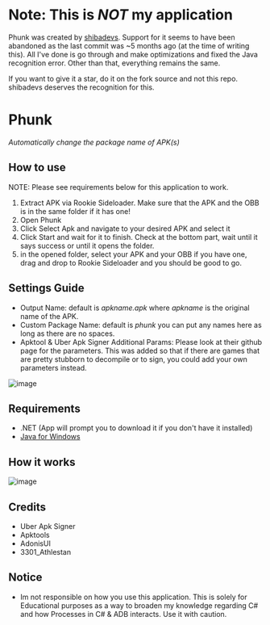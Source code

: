 # Note: This is ***NOT*** my application

Phunk was created by [shibadevs](https://github.com/shibadevs/phunk). Support for it seems to have been abandoned as the last commit was ~5 months ago (at the time of writing this).
All I've done is go through and make optimizations and fixed the Java recognition error.
Other than that, everything remains the same.

If you want to give it a star, do it on the fork source and not this repo. shibadevs deserves the recognition for this.

# Phunk
*Automatically change the package name of APK(s)*

## How to use
NOTE: Please see requirements below for this application to work.
1. Extract APK via Rookie Sideloader. Make sure that the APK and the OBB is in the same folder if it has one!
2. Open Phunk
3. Click Select Apk and navigate to your desired APK and select it
4. Click Start and wait for it to finish. Check at the bottom part, wait until it says success or until it opens the folder.
5. in the opened folder, select your APK and your OBB if you have one, drag and drop to Rookie Sideloader and you should be good to go.

## Settings Guide
- Output Name: default is _apkname.apk_ where _apkname_ is the original name of the APK.
- Custom Package Name: default is _phunk_ you can put any names here as long as there are no spaces.
- Apktool & Uber Apk Signer Additional Params: Please look at their github page for the parameters. This was added so that if there are games that are pretty stubborn to decompile or to sign, you could add your own parameters
instead.


![image](https://i.imgur.com/aEvKOcQ.png)

## Requirements
* .NET (App will prompt you to download it if you don't have it installed)
* [Java for Windows](https://www.java.com/download/ie_manual.jsp)

## How it works
![image](https://github.com/shibadevs/phunk/assets/154506302/b472a882-de6f-4d1d-996e-d9d06937184d)


## Credits
* Uber Apk Signer
* Apktools
* AdonisUI
* 3301_Athlestan

## Notice
* Im not responsible on how you use this application. This is solely for Educational purposes as a way to broaden my knowledge regarding C# and how Processes in C# & ADB interacts.
  Use it with caution.

  
